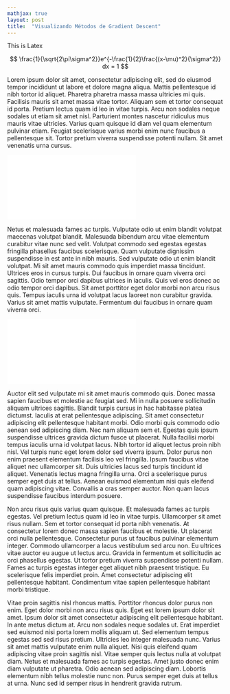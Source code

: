 ```yaml
---
mathjax: true
layout: post
title:  "Visualizando Métodos de Gradient Descent"
---
```



This is Latex

$$
    \frac{1}{\sqrt{2\pi\sigma^2}}e^{-\frac{1}{2}\frac{(x-\mu)^2}{\sigma^2}} dx = 1
$$

Lorem ipsum dolor sit amet, consectetur adipiscing elit, sed do eiusmod tempor incididunt ut labore et dolore magna aliqua. Mattis pellentesque id nibh tortor id aliquet. Pharetra pharetra massa massa ultricies mi quis. Facilisis mauris sit amet massa vitae tortor. Aliquam sem et tortor consequat id porta. Pretium lectus quam id leo in vitae turpis. Arcu non sodales neque sodales ut etiam sit amet nisl. Parturient montes nascetur ridiculus mus mauris vitae ultricies. Varius quam quisque id diam vel quam elementum pulvinar etiam. Feugiat scelerisque varius morbi enim nunc faucibus a pellentesque sit. Tortor pretium viverra suspendisse potenti nullam. Sit amet venenatis urna cursus.


<div class="iframe-container">
<iframe frameborder="0" scrolling="no" src="//plot.ly/~ger94/84.embed?modebar=false&logo=false&link=false"></iframe>
</div>

Netus et malesuada fames ac turpis. Vulputate odio ut enim blandit volutpat maecenas volutpat blandit. Malesuada bibendum arcu vitae elementum curabitur vitae nunc sed velit. Volutpat commodo sed egestas egestas fringilla phasellus faucibus scelerisque. Quam vulputate dignissim suspendisse in est ante in nibh mauris. Sed vulputate odio ut enim blandit volutpat. Mi sit amet mauris commodo quis imperdiet massa tincidunt. Ultrices eros in cursus turpis. Dui faucibus in ornare quam viverra orci sagittis. Odio tempor orci dapibus ultrices in iaculis. Quis vel eros donec ac odio tempor orci dapibus. Sit amet porttitor eget dolor morbi non arcu risus quis. Tempus iaculis urna id volutpat lacus laoreet non curabitur gravida. Varius sit amet mattis vulputate. Fermentum dui faucibus in ornare quam viverra orci.

<div class="iframe-container">
    <iframe frameborder="0" scrolling="no" src="//plot.ly/~ger94/76.embed?modebar=false&logo=false&link=false"></iframe>
</div>

Auctor elit sed vulputate mi sit amet mauris commodo quis. Donec massa sapien faucibus et molestie ac feugiat sed. Mi in nulla posuere sollicitudin aliquam ultrices sagittis. Blandit turpis cursus in hac habitasse platea dictumst. Iaculis at erat pellentesque adipiscing. Sit amet consectetur adipiscing elit pellentesque habitant morbi. Odio morbi quis commodo odio aenean sed adipiscing diam. Nec nam aliquam sem et. Egestas quis ipsum suspendisse ultrices gravida dictum fusce ut placerat. Nulla facilisi morbi tempus iaculis urna id volutpat lacus. Nibh tortor id aliquet lectus proin nibh nisl. Vel turpis nunc eget lorem dolor sed viverra ipsum. Dolor purus non enim praesent elementum facilisis leo vel fringilla. Ipsum faucibus vitae aliquet nec ullamcorper sit. Duis ultricies lacus sed turpis tincidunt id aliquet. Venenatis lectus magna fringilla urna. Orci a scelerisque purus semper eget duis at tellus. Aenean euismod elementum nisi quis eleifend quam adipiscing vitae. Convallis a cras semper auctor. Non quam lacus suspendisse faucibus interdum posuere.

Non arcu risus quis varius quam quisque. Et malesuada fames ac turpis egestas. Vel pretium lectus quam id leo in vitae turpis. Ullamcorper sit amet risus nullam. Sem et tortor consequat id porta nibh venenatis. At consectetur lorem donec massa sapien faucibus et molestie. Ut placerat orci nulla pellentesque. Consectetur purus ut faucibus pulvinar elementum integer. Commodo ullamcorper a lacus vestibulum sed arcu non. Eu ultrices vitae auctor eu augue ut lectus arcu. Gravida in fermentum et sollicitudin ac orci phasellus egestas. Ut tortor pretium viverra suspendisse potenti nullam. Fames ac turpis egestas integer eget aliquet nibh praesent tristique. Eu scelerisque felis imperdiet proin. Amet consectetur adipiscing elit pellentesque habitant. Condimentum vitae sapien pellentesque habitant morbi tristique.

Vitae proin sagittis nisl rhoncus mattis. Porttitor rhoncus dolor purus non enim. Eget dolor morbi non arcu risus quis. Eget est lorem ipsum dolor sit amet. Ipsum dolor sit amet consectetur adipiscing elit pellentesque habitant. In ante metus dictum at. Arcu non sodales neque sodales ut. Erat imperdiet sed euismod nisi porta lorem mollis aliquam ut. Sed elementum tempus egestas sed sed risus pretium. Ultricies leo integer malesuada nunc. Varius sit amet mattis vulputate enim nulla aliquet. Nisi quis eleifend quam adipiscing vitae proin sagittis nisl. Vitae semper quis lectus nulla at volutpat diam. Netus et malesuada fames ac turpis egestas. Amet justo donec enim diam vulputate ut pharetra. Odio aenean sed adipiscing diam. Lobortis elementum nibh tellus molestie nunc non. Purus semper eget duis at tellus at urna. Nunc sed id semper risus in hendrerit gravida rutrum.
